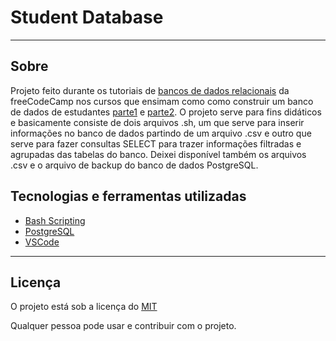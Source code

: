 # Student Database 

<hr/>


## Sobre

Projeto feito durante os tutoriais de [bancos de dados relacionais](https://www.freecodecamp.org/learn/relational-database/) da freeCodeCamp nos cursos que ensimam como como construir um banco de dados de estudantes [parte1](https://www.freecodecamp.org/learn/relational-database/learn-sql-by-building-a-student-database-part-1/build-a-student-database-part-1) e [parte2](https://www.freecodecamp.org/learn/relational-database/learn-sql-by-building-a-student-database-part-2/build-a-student-database-part-2). 
O projeto serve para fins didáticos e basicamente consiste de dois arquivos .sh, um que serve para inserir informações no banco de dados partindo de um arquivo .csv e outro que serve para fazer consultas SELECT para trazer informações filtradas e agrupadas das tabelas do banco. Deixei disponível também os arquivos .csv e o arquivo de backup do banco de dados PostgreSQL.   


## Tecnologias e ferramentas utilizadas

- [Bash Scripting](https://ryanstutorials.net/bash-scripting-tutorial/)
- [PostgreSQL](https://www.postgresql.org/)
- [VSCode](https://code.visualstudio.com/)

 
<hr/>

## Licença 

O projeto está sob a licença do [MIT](./LICENSE)

Qualquer pessoa pode usar e contribuir com o projeto. 


